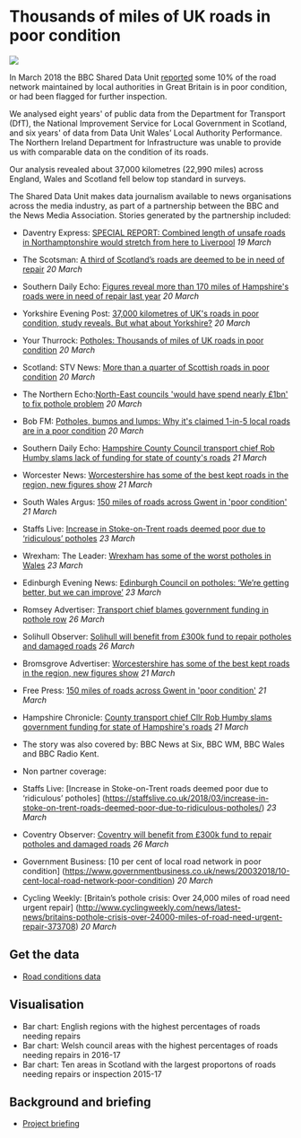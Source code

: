 # Thousands of miles of UK roads in poor condition

![](https://ichef.bbci.co.uk/news/624/cpsprodpb/E7D4/production/_100484395_7b02c3dd-968f-4286-b18f-1304f2d9faa0.jpg)

In March 2018 the BBC Shared Data Unit [reported](http://www.bbc.co.uk/news/uk-england-43407167) some 10% of the road network maintained by local authorities in Great Britain is in poor condition, or had been flagged for further inspection.

We analysed eight years' of public data from the Department for Transport (DfT), the National Improvement Service for Local Government in Scotland, and six years' of data from Data Unit Wales’ Local Authority Performance. The Northern Ireland Department for Infrastructure was unable to provide us with comparable data on the condition of its roads.

Our analysis revealed about 37,000 kilometres (22,990 miles) across England, Wales and Scotland fell below top standard in surveys.

The Shared Data Unit makes data journalism available to news organisations across the media industry, as part of a partnership between the BBC and the News Media Association. Stories generated by the partnership included:

* Daventry Express: [SPECIAL REPORT: Combined length of unsafe roads in Northamptonshire would stretch from here to Liverpool](https://www.daventryexpress.co.uk/news/special-report-combined-length-of-unsafe-roads-in-northamptonshire-would-stretch-from-here-to-liverpool-1-8422350) *19 March*
* The Scotsman: [A third of Scotland’s roads are deemed to be in need of repair](https://www.scotsman.com/news/transport/a-third-of-scotland-s-roads-are-deemed-to-be-in-need-of-repair-1-4708707) *20 March*
* Southern Daily Echo: [Figures reveal more than 170 miles of Hampshire's roads were in need of repair last year](http://www.dailyecho.co.uk/news/16097779.Figures_reveal_more_than_170_miles_of_region__39_s_roads_were_in_need_of_repair_last_year/) *20 March*
* Yorkshire Evening Post: [37,000 kilometres of UK's roads in poor condition, study reveals. But what about Yorkshire?](https://www.yorkshireeveningpost.co.uk/news/transport/37-000-kilometres-of-uk-s-roads-in-poor-condition-study-reveals-but-what-about-yorkshire-1-9072553) *20 March*
* Your Thurrock: [Potholes: Thousands of miles of UK roads in poor condition](http://www.yourthurrock.com/2018/03/20/potholes-thousands-miles-uk-roads-poor-condition/) *20 March*
* Scotland: STV News: [More than a quarter of Scottish roads in poor condition](https://stv.tv/news/scotland/1410688-more-than-a-quarter-of-scottish-roads-in-poor-condition/) *20 March*
* The Northern Echo:[North-East councils 'would have spend nearly £1bn' to fix pothole problem](http://www.thenorthernecho.co.uk/news/local/southdurham/spennymoor/16100111.Councils___39_would_have_spend_nearly___1bn__39__to_fix_pothole_problem/) *20 March*
* Bob FM: [Potholes, bumps and lumps: Why it's claimed 1-in-5 local roads are in a poor condition](http://www.bobfm.co.uk/news/local-news/potholes-bumps-and-lumps-why-its-claimed-1-in-5-local-roads-are-in-a-poor-condition/) *20 March*
* Southern Daily Echo: [Hampshire County Council transport chief Rob Humby slams lack of funding for state of county's roads](http://www.dailyecho.co.uk/news/16100166.Transport_chief_slams_lack_of_funding_for_state_of_county__39_s_roads/) *21 March*
* Worcester News: [Worcestershire has some of the best kept roads in the region, new figures show](http://www.worcesternews.co.uk/news/16103570.Worcestershire_has_some_of_the_best_kept_roads_in_the_region__new_figures_show/) *21 March*
* South Wales Argus: [150 miles of roads across Gwent in 'poor condition'](http://www.southwalesargus.co.uk/news/16102658.150_miles_of_roads_across_Gwent_in__poor_condition_/) *21 March*
* Staffs Live: [Increase in Stoke-on-Trent roads deemed poor due to ‘ridiculous’ potholes](https://staffslive.co.uk/2018/03/increase-in-stoke-on-trent-roads-deemed-poor-due-to-ridiculous-potholes/) *23 March*
* Wrexham: The Leader: [Wrexham has some of the worst potholes in Wales](http://www.leaderlive.co.uk/news/16112862.Wrexham_has_some_of_the_worst_potholes_in_Wales/) *23 March*
* Edinburgh Evening News: [Edinburgh Council on potholes: ‘We’re getting better, but we can improve’](https://www.edinburghnews.scotsman.com/our-region/edinburgh/edinburgh-council-on-potholes-we-re-getting-better-but-we-can-improve-1-4711250) *23 March*
* Romsey Advertiser: [Transport chief blames government funding in pothole row](http://www.romseyadvertiser.co.uk/news/16115610.transport-chief-blames-government-funding-in-pothole-row/) *26 March*
* Solihull Observer: [Solihull will benefit from £300k fund to repair potholes and damaged roads](https://solihullobserver.co.uk/news/west-midlands-will-benefit-from-fund-to-repair-potholes-and-damaged-roads-5659/) *26 March*
* Bromsgrove Advertiser: [Worcestershire has some of the best kept roads in the region, new figures show](http://www.bromsgroveadvertiser.co.uk/news/16103570.worcestershire-has-some-of-the-best-kept-roads-in-the-region-new-figures-show/?ref=mr&lp=16) *21 March*
* Free Press: [150 miles of roads across Gwent in 'poor condition'](http://www.freepressseries.co.uk/news/16102659.150_miles_of_roads_across_Gwent_in___39_poor_condition__39_/) *21 March*
* Hampshire Chronicle: [County transport chief Cllr Rob Humby slams government funding for state of Hampshire's roads](http://www.hampshirechronicle.co.uk/news/16116190.County_transport_chief_slams_government_funding_for_state_of_Hampshire_s_roads/) *21 March*


* The story was also covered by: BBC News at Six, BBC WM, BBC Wales and BBC Radio Kent.


* Non partner coverage:
* Staffs Live: [Increase in Stoke-on-Trent roads deemed poor due to ‘ridiculous’ potholes]
(https://staffslive.co.uk/2018/03/increase-in-stoke-on-trent-roads-deemed-poor-due-to-ridiculous-potholes/) *23 March*
* Coventry Observer: [Coventry will benefit from £300k fund to repair potholes and damaged roads](https://coventryobserver.co.uk/news/west-midlands-will-benefit-from-fund-to-repair-potholes-and-damaged-roads-5659/) *26 March*
* Government Business: [10 per cent of local road network in poor condition]
(https://www.governmentbusiness.co.uk/news/20032018/10-cent-local-road-network-poor-condition) *20 March*
* Cycling Weekly: [Britain’s pothole crisis: Over 24,000 miles of road need urgent repair]
(http://www.cyclingweekly.com/news/latest-news/britains-pothole-crisis-over-24000-miles-of-road-need-urgent-repair-373708) *20 March*


## Get the data

* [Road conditions data](https://docs.google.com/spreadsheets/d/1o_uoPFQpgMydsyyfTjYB9Nafpz2ULNSR6tXZA7nCj1o/edit#gid=0)

## Visualisation

* Bar chart: English regions with the highest percentages of roads needing repairs
* Bar chart: Welsh council areas with the highest percentages of roads needing repairs in 2016-17
* Bar chart: Ten areas in Scotland with the largest proportons of roads needing repairs or inspection 2015-17

## Background and briefing

* [Project briefing](https://docs.google.com/document/d/1BWkbccu2zx9TrtQAO_f0CIoOFfRtYEGZcHG7mHnmvuc/edit#)
